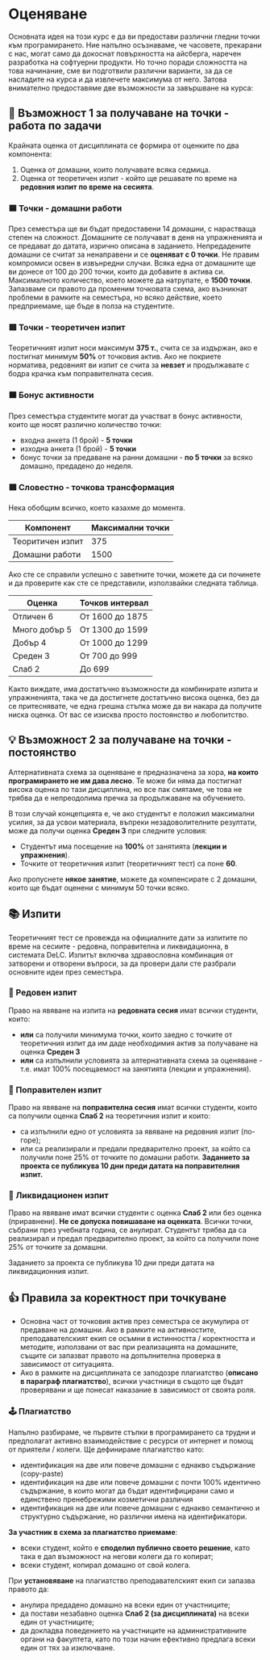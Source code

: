 # Оценяване
Основната идея на този курс е да ви предостави различни гледни точки към програмирането. Ние напълно осъзнаваме, че часовете, прекарани с нас, могат само да докоснат повърхността на айсберга, наречен разработка на софтуерни продукти. Но точно поради сложността на това начинание, сме ви подготвили различни варианти, за да се насладите на курса и да извлечете максимума от него. Затова внимателно предоставяме две възможности за завършване на курса:

## 🚀 Възможност 1  за получаване на точки - работа по задачи
Крайната оценка от дисциплината се формира от оценките по два компонента:
1. Оценка от домашни, които получавате всяка седмица.
2. Оценка от теоретичен изпит - който ще решавате по време на **редовния изпит по време на сесията**.

### 🟦 Точки - домашни работи
През семестъра ще ви бъдат предоставени 14 домашни, с нарастваща степен на сложност. Домашните се получават в деня на упражненията и се предават до датата, изрично описана в заданието. Непредадените домашни се считат за ненаправени и се **оценяват с 0 точки**. Не правим компромиси освен в извънредни случаи.
Всяка една от домашните ще ви донесе от 100 до 200 точки, които да добавите в актива си. Максималното количество, което можете да натрупате, е **1500 точки**. Запазваме си правото да променим точковата схема, ако възникнат проблеми в рамките на семестъра, но всяко действие, което предприемаме, ще бъде в полза на студентите.

### 🟥 Точки - теоретичен изпит
Теоретичният изпит носи максимум **375 т.**, счита се за издържан, ако е постигнат минимум **50%** от точковия актив. Ако не покриете норматива, редовният ви изпит се счита за **невзет** и продължавате с бодра крачка към поправителната сесия.

### 🟧 Бонус активности
През семестъра студентите могат да участват в бонус активности, които ще носят различно количество точки:
- входна анкета (1 брой) - **5 точки**
- изходна анкета (1 брой) - **5 точки**
- бонус точки за предаване на ранни домашни - **по 5 точки** за всяко домашно, предадено до неделя.

### 🟪 Словестно - точкова трансформация

Нека обобщим всичко, което казахме до момента.

| Компонент          | Максимални точки |
| ---                | ---              |
| Теоритичен изпит   | 375              |
| Домашни работи     | 1500             |

Ако сте се справили успешно с заветните точки, можете да си починете и да проверите как сте се представили, използвайки следната таблица.

| Оценка        | Точков интервал        |
| ---           | ---                    |
| Отличен 6     | От 1600 до 1875        |
| Много добър 5 | От 1300 до 1599        |
| Добър 4       | От 1000 до 1299        |
| Среден 3      | От 700 до 999          |
| Слаб 2        | До 699                 |

Както виждате, има достатъчно възможности да комбинирате изпита и упражненията, така че да достигнете достатъчно висока оценка, без да се притеснявате, че една грешна стъпка може да ви накара да получите ниска оценка. От вас се изисква просто постоянство и любопитство.

## 💡 Възможност 2 за получаване на точки - постоянство
Алтернативната схема за оценяване е предназначена за хора, **на които програмирането не им дава лесно**. Те може би няма да постигнат висока оценка по тази дисциплина, но все пак смятаме, че това не трябва да е непреодолима пречка за продължаване на обучението.

В този случай концепцията е, че ако студентът е положил максимални усилия, за да усвои материала, въпреки незадоволителните резултати, може да получи оценка **Среден 3** при следните условия:
- Студентът има посещение на **100%** от занятията (**лекции и упражнения**).
- Точките от теоретичния изпит (теоретичният тест) са поне **60**.

Ако пропуснете **някое занятие**, можете да компенсирате с 2 домашни, които ще бъдат оценени с минимум 50 точки всяко.

## 📚 Изпити
Теоретичният тест се провежда на официалните дати за изпитите по време на сесиите - редовна, поправителна и ликвидационна, в системата DeLC. Изпитът включва здравословна комбинация от затворени и отворени въпроси, за да провери дали сте разбрали основните идеи през семестъра.

### 📙 Редовен изпит
Право на явяване на изпита на **редовната сесия** имат всички студенти, които:
- **или** са получили минимума точки, които заедно с точките от теоретичния изпит да им даде необходимия актив за получаване на оценка **Среден 3**
- **или** са изпълнили условията за алтернативната схема за оценяване - т.е. имат 100% посещаемост на занятията (лекции и упражнения).

### 📘 Поправителен изпит
Право на явяване на **поправителна сесия** имат всички студенти, които са получили оценка **Слаб 2** на теоретичния изпит и които:
- са изпълнили едно от условията за явяване на редовния изпит (по-горе);
- или са реализирали и предали предварително проект, за който са получили поне 25% от точките по домашни работи. **Заданието за проекта се публикува 10 дни преди датата на поправителния изпит.**

### 📕 Ликвидационен изпит
Право на явяване имат всички студенти с оценка **Слаб 2** или без оценка (приравнени). **Не се допуска повишаване на оценката**. Всички точки, събрани през учебната година, се анулират. Студентът трябва да са реализирал и предал предварително проект, за който са получили поне 25% от точките за домашни.

Заданието за проекта се публикува 10 дни преди датата на ликвидационния изпит.

## 👍 Правила за коректност при точкуване
- Основна част от точковия актив през семестъра се акумулира от предаване на домашни. Ако в рамките на активностите, преподавателският екип се осъмни в истинността / коректността и методите, използвани от вас при реализацията на домашните, същите си запазват правото на допълнителна проверка в зависимост от ситуацията.
- Ако в рамките на дисциплината се заподозре плагиатство (**описано в параграф плагиатство**), всички участници в същото ще бъдат проверявани и ще понесат наказание в зависимост от своята роля.

### 🕹️ Плагиатство
Напълно разбираме, че първите стъпки в програмирането са трудни и предполагат активно взаимодействие с ресурси от интернет и помощ от приятели / колеги. Ще дефинираме плагиатство като:
- идентификация на две или повече домашни с еднакво съдържание (copy-paste)
- идентификация на две или повече домашни с почти 100% идентично съдържание, в които могат да бъдат идентифицирани само и единствено пренебрежими козметични различия
- идентификация на две или повече домашни с еднакво семантично и структурно съдържание, но различни имена на идентификатори.

**За участник в схема за плагиатство приемаме**:
- всеки студент, който е **споделил публично своето решение**, като така е дал възможност на негови колеги да го копират;
- всеки студент, копирал домашно от свой колега.

При **установяване** на плагиатство преподавателският екип си запазва правото да:
- анулира предадено домашно на всеки един от участниците;
- да постави незабавно оценка **Слаб 2 (за дисциплината)** на всеки един от участниците;
- да докладва поведението на участниците на административните органи на факултета, като по този начин ефективно предлага всеки един от тях за изключване.
